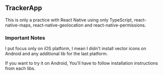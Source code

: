 ## TrackerApp

This is only a practice with React Native using only TypeScript, react-native-maps, react-native-geolocation and react-native-permissions.

### Important Notes

I put focus only on iOS platform, I mean I didn't install vector icons on Android and any additional lib for the last platform.

If you want to try it on Android, You'll have to follow installation instructions from each libs.
